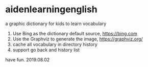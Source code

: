 # aidenlearningenglish
a graphic dictionary for kids to learn vocabulary

1. Use Bing as the dictionary default source, https://bing.com
2. Use the Graphviz to generate the image,  https://graphviz.org/
3. cache all vocabulary in directory history
4. support go back and history list

have fun.
2019.08.02
